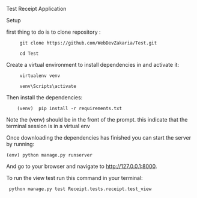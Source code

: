 Test Receipt Application

Setup


first thing to do is to clone repository :

         git clone https://github.com/WebDevZakaria/Test.git 
         
         cd Test


Create a virtual environment to install dependencies in and activate it:

         virtualenv venv
         
         venv\Scripts\activate

Then install the dependencies:

        (venv)  pip install -r requirements.txt

Note the (venv) should be  in the front of the prompt. this indicate that the terminal session is in a virtual env

Once downloading the dependencies  has finished  you can start the server by running:

    (env) python manage.py runserver


And go to your browser and navigate to http://127.0.0.1:8000.


To run the view test run this command in your terminal:
    
     python manage.py test Receipt.tests.receipt.test_view


   
  
